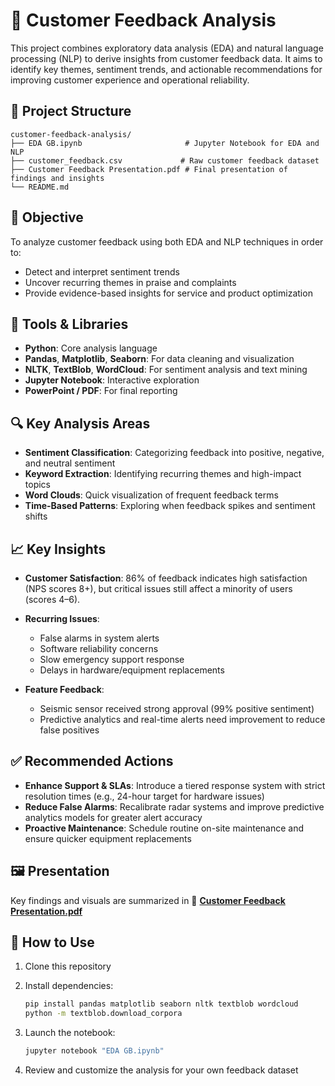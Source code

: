# 📝 Customer Feedback Analysis

This project combines exploratory data analysis (EDA) and natural language processing (NLP) to derive insights from customer feedback data. It aims to identify key themes, sentiment trends, and actionable recommendations for improving customer experience and operational reliability.

## 📁 Project Structure

```
customer-feedback-analysis/
├── EDA GB.ipynb                       # Jupyter Notebook for EDA and NLP
├── customer_feedback.csv             # Raw customer feedback dataset
├── Customer Feedback Presentation.pdf # Final presentation of findings and insights
└── README.md
```

## 🎯 Objective

To analyze customer feedback using both EDA and NLP techniques in order to:

* Detect and interpret sentiment trends
* Uncover recurring themes in praise and complaints
* Provide evidence-based insights for service and product optimization

## 🧰 Tools & Libraries

* **Python**: Core analysis language
* **Pandas**, **Matplotlib**, **Seaborn**: For data cleaning and visualization
* **NLTK**, **TextBlob**, **WordCloud**: For sentiment analysis and text mining
* **Jupyter Notebook**: Interactive exploration
* **PowerPoint / PDF**: For final reporting

## 🔍 Key Analysis Areas

* **Sentiment Classification**: Categorizing feedback into positive, negative, and neutral sentiment
* **Keyword Extraction**: Identifying recurring themes and high-impact topics
* **Word Clouds**: Quick visualization of frequent feedback terms
* **Time-Based Patterns**: Exploring when feedback spikes and sentiment shifts

## 📈 Key Insights

* **Customer Satisfaction**: 86% of feedback indicates high satisfaction (NPS scores 8+), but critical issues still affect a minority of users (scores 4–6).
* **Recurring Issues**:

  * False alarms in system alerts
  * Software reliability concerns
  * Slow emergency support response
  * Delays in hardware/equipment replacements
* **Feature Feedback**:

  * Seismic sensor received strong approval (99% positive sentiment)
  * Predictive analytics and real-time alerts need improvement to reduce false positives

## ✅ Recommended Actions

* **Enhance Support & SLAs**: Introduce a tiered response system with strict resolution times (e.g., 24-hour target for hardware issues)
* **Reduce False Alarms**: Recalibrate radar systems and improve predictive analytics models for greater alert accuracy
* **Proactive Maintenance**: Schedule routine on-site maintenance and ensure quicker equipment replacements

## 🖼 Presentation

Key findings and visuals are summarized in
📄 **[Customer Feedback Presentation.pdf](./Customer%20Feedback%20Presentation.pdf)**

## 🚀 How to Use

1. Clone this repository
2. Install dependencies:

   ```bash
   pip install pandas matplotlib seaborn nltk textblob wordcloud
   python -m textblob.download_corpora
   ```
3. Launch the notebook:

   ```bash
   jupyter notebook "EDA GB.ipynb"
   ```
4. Review and customize the analysis for your own feedback dataset
